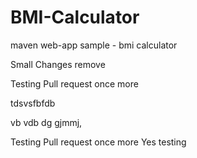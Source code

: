 BMI-Calculator
==============

maven web-app sample - bmi calculator

Small Changes remove 


Testing Pull request once more

tdsvsfbfdb

vb vdb dg
gjmmj,

Testing Pull request once more Yes testing

